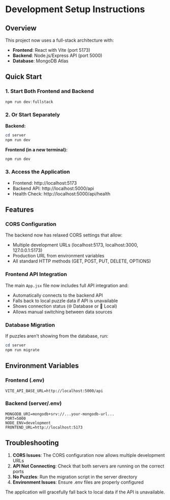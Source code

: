 # Development Setup Instructions

## Overview
This project now uses a full-stack architecture with:
- **Frontend**: React with Vite (port 5173)
- **Backend**: Node.js/Express API (port 5000)  
- **Database**: MongoDB Atlas

## Quick Start

### 1. Start Both Frontend and Backend
```powershell
npm run dev:fullstack
```

### 2. Or Start Separately

**Backend:**
```powershell
cd server
npm run dev
```

**Frontend (in a new terminal):**
```powershell
npm run dev
```

### 3. Access the Application
- Frontend: http://localhost:5173
- Backend API: http://localhost:5000/api
- Health Check: http://localhost:5000/api/health

## Features

### CORS Configuration
The backend now has relaxed CORS settings that allow:
- Multiple development URLs (localhost:5173, localhost:3000, 127.0.0.1:5173)
- Production URL from environment variables
- All standard HTTP methods (GET, POST, PUT, DELETE, OPTIONS)

### Frontend API Integration
The main `App.jsx` file now includes full API integration and:
- Automatically connects to the backend API
- Falls back to local puzzle data if API is unavailable
- Shows connection status (🌐 Database or 💾 Local)
- Allows manual switching between data sources

### Database Migration
If puzzles aren't showing from the database, run:
```powershell
cd server
npm run migrate
```

## Environment Variables

### Frontend (.env)
```
VITE_API_BASE_URL=http://localhost:5000/api
```

### Backend (server/.env)
```
MONGODB_URI=mongodb+srv://...your-mongodb-url...
PORT=5000
NODE_ENV=development
FRONTEND_URL=http://localhost:5173
```

## Troubleshooting

1. **CORS Issues**: The CORS configuration now allows multiple development URLs
2. **API Not Connecting**: Check that both servers are running on the correct ports
3. **No Puzzles**: Run the migration script in the server directory
4. **Environment Issues**: Ensure .env files are properly configured

The application will gracefully fall back to local data if the API is unavailable.
